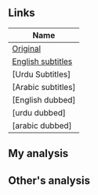 ## Links
| Name  |
| ------------- |
|[Original](https://www.aparat.com/v/rCPud) |
|[English subtitles](https://www.aparat.com/v/uQcql) |
|[Urdu Subtitles] |
|[Arabic subtitles] |
|[English dubbed] |
|[urdu dubbed]| |
|[arabic dubbed]| |

## My analysis


## Other's analysis
